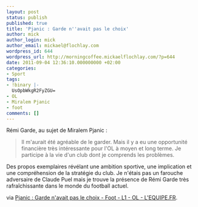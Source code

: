 ```yaml
---
layout: post
status: publish
published: true
title: 'Pjanic : Garde n''avait pas le choix'
author: mick
author_login: mick
author_email: mickael@flochlay.com
wordpress_id: 644
wordpress_url: http://morningcoffee.mickaelflochlay.com/?p=644
date: 2011-09-04 12:36:10.000000000 +02:00
categories:
- Sport
tags:
- !binary |-
  UsOpbWkgR2FyZGU=
- OL
- Miralem Pjanic
- foot
comments: []
---
```

Rémi Garde, au sujet de Miralem Pjanic :
<blockquote>Il m'aurait été agréable de le garder. Mais il y a eu une opportunité financière très intéressante pour l'OL à moyen et long terme. Je participe à la vie d'un club dont je comprends les problèmes.</blockquote>
Des propos exemplaires révélant une ambition sportive, une implication et une compréhension de la stratégie du club. Je n'étais pas un farouche adversaire de Claude Puel mais je trouve la présence de Rémi Garde très rafraîchissante dans le monde du football actuel.

via <a href="http://www.lequipe.fr/Football/breves2011/20110903_161736_pjanic-garde-n-avait-pas-le-choix.html">Pjanic : Garde n'avait pas le choix - Foot - L1 - OL - L'EQUIPE.FR</a>.
